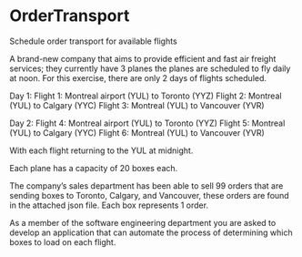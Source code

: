 # OrderTransport
Schedule order transport for available flights

A brand-new company that aims to provide efficient and fast air freight services; they currently have 3
planes the planes are scheduled to fly daily at noon. For this exercise, there are only 2 days of flights scheduled.

Day 1:
Flight 1: Montreal airport (YUL) to Toronto (YYZ)
Flight 2: Montreal (YUL) to Calgary (YYC)
Flight 3: Montreal (YUL) to Vancouver (YVR)

Day 2:
Flight 4: Montreal airport (YUL) to Toronto (YYZ)
Flight 5: Montreal (YUL) to Calgary (YYC)
Flight 6: Montreal (YUL) to Vancouver (YVR)

With each flight returning to the YUL at midnight.

Each plane has a capacity of 20 boxes each.

The company’s sales department has been able to sell 99 orders that are sending boxes to Toronto, Calgary, and
Vancouver, these orders are found in the attached json file. Each box represents 1 order.

As a member of the software engineering department you are asked to develop an application that can automate the
process of determining which boxes to load on each flight.
